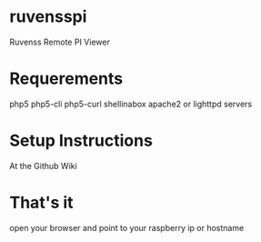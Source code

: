 ruvensspi
=========

Ruvenss Remote PI Viewer

Requerements
=========
php5
php5-cli
php5-curl
shellinabox
apache2 or lighttpd servers

Setup Instructions
=========
At the Github Wiki

That's it
=========
open your browser and point to your raspberry ip or hostname
